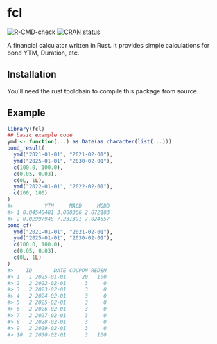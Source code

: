 
<!-- README.md is generated from README.Rmd. Please edit that file -->
# fcl

<!-- badges: start -->
[![R-CMD-check](https://github.com/shrektan/fcl/workflows/R-CMD-check/badge.svg)](https://github.com/shrektan/fcl/actions) [![CRAN status](https://www.r-pkg.org/badges/version/fcl)](https://CRAN.R-project.org/package=fcl) <!-- badges: end -->

A financial calculator written in Rust. It provides simple calculations for bond YTM, Duration, etc.

## Installation

You'll need the rust toolchain to compile this package from source.

## Example

``` r
library(fcl)
## basic example code
ymd <- function(...) as.Date(as.character(list(...)))
bond_result(
  ymd("2021-01-01", "2021-02-01"),
  ymd("2025-01-01", "2030-02-01"),
  c(100.0, 100.0),
  c(0.05, 0.03),
  c(0L, 1L),
  ymd("2022-01-01", "2022-02-01"),
  c(100, 100)
)
#>          YTM     MACD     MODD
#> 1 0.04548481 3.000366 2.872103
#> 2 0.02997948 7.231391 7.024557
bond_cf(
  ymd("2021-01-01", "2021-02-01"),
  ymd("2025-01-01", "2030-02-01"),
  c(100.0, 100.0),
  c(0.05, 0.03),
  c(0L, 1L)
)
#>    ID       DATE COUPON REDEM
#> 1   1 2025-01-01     20   100
#> 2   2 2022-02-01      3     0
#> 3   2 2023-02-01      3     0
#> 4   2 2024-02-01      3     0
#> 5   2 2025-02-01      3     0
#> 6   2 2026-02-01      3     0
#> 7   2 2027-02-01      3     0
#> 8   2 2028-02-01      3     0
#> 9   2 2029-02-01      3     0
#> 10  2 2030-02-01      3   100
```
